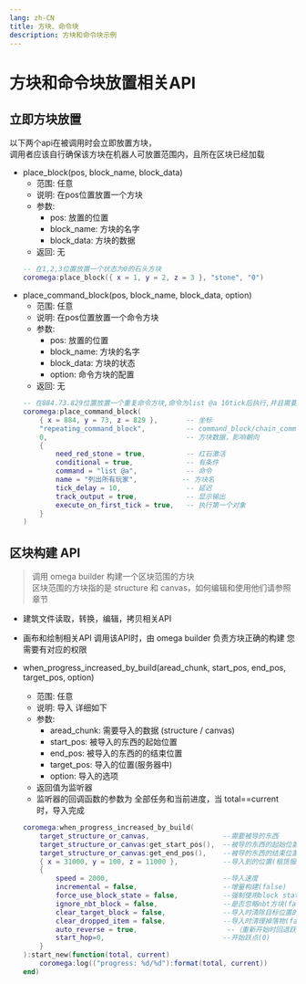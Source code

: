 ```yaml
---
lang: zh-CN
title: 方块、命令块
description: 方块和命令块示例
---
```


# 方块和命令块放置相关API

## 立即方块放置
以下两个api在被调用时会立即放置方块，   
调用者应该自行确保该方块在机器人可放置范围内，且所在区块已经加载

- place_block(pos, block_name, block_data)
    - 范围: 任意
    - 说明: 在pos位置放置一个方块
    - 参数: 
        - pos: 放置的位置
        - block_name: 方块的名字
        - block_data: 方块的数据
    - 返回: 无
    ``` lua
    -- 在1,2,3位置放置一个状态为0的石头方块
    coromega:place_block({ x = 1, y = 2, z = 3 }, "stone", "0")
    ```
- place_command_block(pos, block_name, block_data, option)
    - 范围: 任意
    - 说明: 在pos位置放置一个命令方块
    - 参数: 
        - pos: 放置的位置
        - block_name: 方块的名字
        - block_data: 方块的状态
        - option: 命令方块的配置
    - 返回: 无
    ``` lua
    -- 在884.73.829位置放置一个重复命令方块,命令为list @a 10tick后执行,并且需要红石激活 条件为真 名字为:列出所有玩家 延迟为10 tick 输出结果 并且在第一次tick时执行
    coromega:place_command_block( 
        { x = 884, y = 73, z = 829 },       -- 坐标
        "repeating_command_block",          -- command_block/chain_command_block/repeating_command_block
        0,                                  -- 方块数据，影响朝向
        { 
            need_red_stone = true,          -- 红石激活
            conditional = true,             -- 有条件
            command = "list @a",            -- 命令
            name = "列出所有玩家",           -- 方块名
            tick_delay = 10,                -- 延迟
            track_output = true,            -- 显示输出
            execute_on_first_tick = true,   -- 执行第一个对象
        } 
    )
    ```

## 区块构建 API
> 调用 omega builder 构建一个区块范围的方块   
区块范围的方块指的是 structure 和 canvas，如何编辑和使用他们请参照章节   
- 建筑文件读取，转换，编辑，拷贝相关API   
- 画布和绘制相关API
调用该API时，由 omega builder 负责方块正确的构建
您需要有对应的权限

- when_progress_increased_by_build(aread_chunk, start_pos, end_pos, target_pos, option)
    - 范围: 任意
    - 说明: 导入 详细如下
    - 参数: 
        - aread_chunk: 需要导入的数据 (structure / canvas)
        - start_pos: 被导入的东西的起始位置
        - end_pos: 被导入的东西的的结束位置
        - target_pos: 导入的位置(服务器中)
        - option: 导入的选项
    - 返回值为监听器
    - 监听器的回调函数的参数为 全部任务和当前进度，当 total==current 时，导入完成
    ``` lua
    coromega:when_progress_increased_by_build(
        target_structure_or_canvas,                  --需要被导的东西
        target_structure_or_canvas:get_start_pos(),  --被导的东西的起始位置
        target_structure_or_canvas:get_end_pos(),    --被导的东西的结束位置
        { x = 31000, y = 100, z = 11000 },           --导入到的位置(租赁服中)
        {
            speed = 2000,                            --导入速度
            incremental = false,                     --增量构建(false)
            force_use_block_state = false,           --强制使用block state(false),注：即时这里设置false，如果struceture中use_block_state为true，也会使用block state
            ignore_nbt_block = false,                --是否忽略nbt方块(false)
            clear_target_block = false,              --导入时清除目标位置的方块(false)
            clear_dropped_item = false,              --导入时清理掉落物(false)，注: 清理范围为整个租赁服，不止是导入的建筑范围
            auto_reverse = true,                      --（重新开始时回退跃点）(true)
            start_hop=0,                             --开始跃点(0)
        }
    ):start_new(function(total, current)
        coromega:log(("progress: %d/%d"):format(total, current))
    end)
    ```
